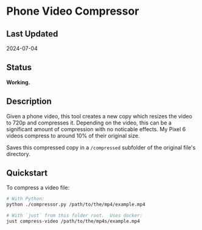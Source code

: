 # Phone Video Compressor

## Last Updated

2024-07-04

## Status

**Working.**

## Description

Given a phone video, this tool creates a new copy which resizes the video to 720p and compresses it.  Depending on the video, this can be a significant amount of compression with no noticable effects.  My Pixel 6 videos compress to around 10% of their original size.

Saves this compressed copy in a `/compressed` subfolder of the original file's directory.

## Quickstart

To compress a video file:

```bash
# With Python:
python ./compressor.py /path/to/the/mp4/example.mp4

# With `just` from this folder root.  Uses docker:
just compress-video /path/to/the/mp4s/example.mp4
```
